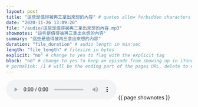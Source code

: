 ```yaml
---
layout: post
title: "這些是值得被再三拿出來想的內容" # quotes allow forbidden characters like the colon
date: "2020-11-26 13:09:26"
file: "/audio/這些是值得被再三拿出來想的內容.mp3"
shownotes: "這些是值得被再三拿出來想的內容"
summary: "這些是值得被再三拿出來想的內容"
duration: "file_duration" # audio length in min:sec
length: "file_length" # filesize in bytes
explicit: "no" # change to yes to flag with the explicit tag
block: "no" # change to yes to keep an episode from showing up in iTunes
# permalink: /1 # will be the ending part of the pages URL, delete to default to the title
---
```


<audio controls>
<source src="{{site.url}}{{site.baseurl}}{{ page.file }}" type="audio/x-mp3">
Your browser does not support the audio element.
</audio>
{{ page.shownotes }}
